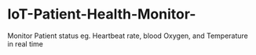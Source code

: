 # IoT-Patient-Health-Monitor-
Monitor Patient status eg. Heartbeat rate,  blood Oxygen, and Temperature in real time

